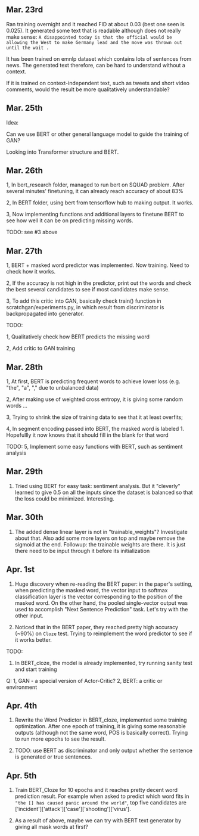 ## Mar. 23rd
Ran training overnight and it reached FID at about 0.03 (best one seen is 0.025). It generated some text that is readable although does not really make sense:
`A disappointed today is that the official would be allowing the West to make Germany lead and the move was thrown out until the wait .`

It has been trained on emnlp dataset which contains lots of sentences from news. The generated text therefore, can be hard to understand without a context.

If it is trained on context-independent text, such as tweets and short video comments, would the result be more qualitatively understandable?


## Mar. 25th
Idea:

Can we use BERT or other general language model to guide the training of GAN?

Looking into Transformer structure and BERT.

## Mar. 26th
1, In bert_research folder, managed to run bert on SQUAD problem. After several minutes' finetuning, it can already reach accuracy of about 83%

2, In BERT folder, using bert from tensorflow hub to making output. It works.

3, Now implementing functions and additional layers to finetune BERT to see how well it can be on predicting missing words.

TODO:
see #3 above

## Mar. 27th
1, BERT + masked word predictor was implemented. Now training. Need to check how it works.

2, If the accuracy is not high in the predictor, print out the words and check the best several candidates to see if most candidates make sense.

3, To add this critic into GAN, basically check train() function in scratchgan/experiments.py, in which result from discriminator is backpropagated into generator.

TODO:

1, Qualitatively check how BERT predicts the missing word

2, Add critic to GAN training

## Mar. 28th
1, At first, BERT is predicting frequent words to achieve lower loss (e.g. "the", "a", "," due to unbalanced data)

2, After making use of weighted cross entropy, it is giving some random words ... 

3, Trying to shrink the size of training data to see that it at least overfits; 

4, In segment encoding passed into BERT, the masked word is labeled 1. Hopefullly it now knows that it should fill in the blank for that word

TODO:
5, Implement some easy functions with BERT, such as sentiment analysis

## Mar. 29th
1. Tried using BERT for easy task: sentiment analysis. But it "cleverly" learned to give 0.5 on all the inputs since the dataset is balanced so that the loss could be minimized. Interesting.

## Mar. 30th
1. The added dense linear layer is not in "trainable_weights"? Investigate about that. Also add some more layers on top and maybe remove the sigmoid at the end.
Followup: the trainable weights are there. It is just there need to be input through it before its initialization

## Apr. 1st
1. Huge discovery when re-reading the BERT paper: in the paper's setting, when predicting the masked word, the vector input to softmax classification layer is the vector corresponding to the position of the masked word. On the other hand, the pooled single-vector output was used to accomplish "Next Sentence Prediction" task. Let's try with the other input.

2. Noticed that in the BERT paper, they reached pretty high accuracy (~90%) on `Cloze` test. Trying to reimplement the word predictor to see if it works better.

TODO:
1. In BERT_cloze, the model is already implemented, try running sanity test and start training

Q:
1, GAN - a special version of Actor-Critic?
2, BERT: a critic or environment

## Apr. 4th
1. Rewrite the Word Predictor in BERT_cloze, implemented some training optimization. After one epoch of training, it is giving some reasonable outputs (although not the same word, POS is basically correct). Trying to run more epochs to see the result.

2. TODO: use BERT as discriminator and only output whether the sentence is generated or true sentences.

## Apr. 5th
1. Train BERT_Cloze for 10 epochs and it reaches pretty decent word prediction result. For example when asked to predict which word fits in `"the [] has caused panic around the world"`, top five candidates are ['incident']['attack']['case']['shooting']['virus'].

2. As a result of above, maybe we can try with BERT text generator by giving all mask words at first?